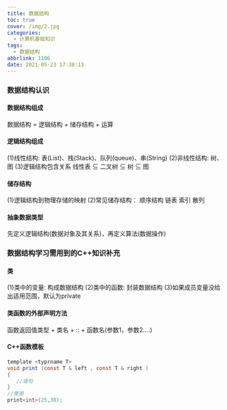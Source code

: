 ```yaml
---
title: 数据结构
toc: true
cover: /img/2.jpg
categories:
  - 计算机基础知识
tags:
  - 数据结构
abbrlink: 1106
date: 2021-05-23 17:38:13
---
```


### 数据结构认识

#### 数据结构组成

数据结构 = 逻辑结构 + 储存结构 + 运算<!-- more -->

#### 逻辑结构组成

(1)线性结构: 表(List)、栈(Stack)、队列(queue)、串(String)
(2)非线性结构: 树、图
(3)逻辑结构包含关系
线性表 $\subseteq$ 二叉树 $\subseteq$ 树 $\subseteq$ 图

#### 储存结构

(1)逻辑结构到物理存储的映射
(2)常见储存结构：
顺序结构
链表
索引
散列

#### 抽象数据类型

先定义逻辑结构(数据对象及其关系)，再定义算法(数据操作)

### 数据结构学习需用到的C++知识补充

#### 类

(1)类中的变量: 构成数据结构
(2)类中的函数: 封装数据结构
(3)如果成员变量没给出适用范围，默认为private

#### 类函数的外部声明方法

函数返回值类型 + 类名 + :: + 函数名(参数1，参数2….)

#### C++函数模板

```java
template <typrname T>
void print (const T & left , const T & right )
{
   //语句
}
//使用
print<int>(25,30);
```


